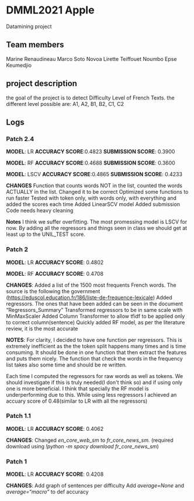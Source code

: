 # DMML2021 Apple
Datamining project

## Team members
Marine Renaudineau
Marco Soto Novoa
Lirette Teiffouet Noumbo Epse Keumedjio

## project description 
the goal of the project is to detect Difficulty Level of French Texts. the different level possible are: A1, A2, B1, B2, C1, C2

## Logs

### Patch 2.4
**MODEL**: LR
**ACCURACY SCORE**:0.4823
**SUBMISSION SCORE**: 0.3900

**MODEL**: RF
**ACCURACY SCORE**:0.4688
**SUBMISSION SCORE**: 0.3600

**MODEL**: LSCV
**ACCURACY SCORE**:0.4865
**SUBMISSION SCORE**: 0.4233

**CHANGES**
Function that counts words NOT in the list, counted the words ACTUALLY in the list. Changed it to be correct
Optimized some functions to run faster
Tested with token only, with words only, with everything and added the scores each time
Added LinearSCV model
Added submission 
Code needs heavy cleaning

**Notes**
I think we suffer overfitting. The most promessing model is LSCV for now. By adding all the regressors and things seen in class we should get at least up to the UNIL_TEST score. 

### Patch 2
**MODEL**: LR
**ACCURACY SCORE**:
0.4802

**MODEL**: RF
**ACCURACY SCORE**:
0.4708

**CHANGES**:
Added a list of the 1500 most frequents French words. The source is the following the government (https://eduscol.education.fr/186/liste-de-frequence-lexicale)
Added regressors. The ones that have been added can be seen in the document “Regressors_Summary”
Transformed regressors to be in same scale with MinMaxScaler
Added Column Transformer to allow tfidf to be applied only to correct column(sentence)
Quickly added RF model, as per the literature review, it is the most accurate

**NOTES**:
For clarity, I decided to have one function per regressors. This is extremely inefficient as the the token split happens many times and is time consuming.
It should be done in one function that then extract the features and puts them nicely.
The function that check the words in the frequency list takes also some time and should be re written.

Each time I computed the regressors for raw words as well as tokens. We should investigate if this is truly needed(I don't think so) and if using only one is more beneficial.
I think that specially the RF model is underperforming due to this. While using less regressors I achieved an accuary score of 0.48(similar to LR with all the regressors)

### Patch 1.1
**MODEL**: LR
**ACCURACY SCORE**:
0.4062

**CHANGES**:
Changed *en_core_web_sm* to *fr_core_news_sm.* (required download using *!python -m spacy download fr_core_news_sm*)

### Patch 1
**MODEL**: LR
**ACCURACY SCORE**:
0.4208

**CHANGES**:
Add graph of sentences per difficulty
Add *average=None* and *average=“macro”* to def accuracy

